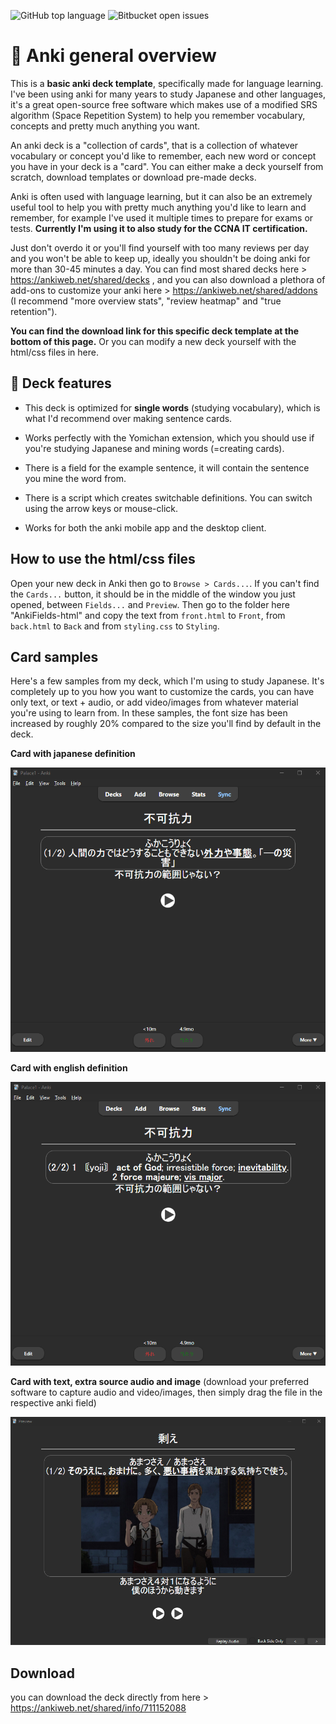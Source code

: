
![GitHub top language](https://img.shields.io/github/languages/top/Wolanet/Anki_deck-language-learning?color=green)
![Bitbucket open issues](https://img.shields.io/bitbucket/issues/Wolanet/Anki_deck-language-learning?color=red)

# 🧱 Anki general overview
This is a **basic anki deck template**, specifically made for language learning. 
I've been using anki for many years to study Japanese and other languages, it's a great open-source free software which makes use of a modified SRS algorithm (Space Repetition System) to help you remember vocabulary, concepts and pretty much anything you want.

An anki deck is a "collection of cards", that is a collection of whatever vocabulary or concept you'd like to remember, each new word or concept you have in your deck is a "card". You can either make a deck yourself from scratch, download templates or download pre-made decks.

Anki is often used with language learning, but it can also be an extremely useful tool to help you with pretty much anything you'd like to learn and remember, for example I've used it multiple times to prepare for exams or tests. **Currently I'm using it to also study for the CCNA IT certification.**

Just don't overdo it or you'll find yourself with too many reviews per day and you won't be able to keep up, ideally you shouldn't be doing anki for more than 30-45 minutes a day.
You can find most shared decks here > https://ankiweb.net/shared/decks , and you can also download a plethora of add-ons to customize your anki here > https://ankiweb.net/shared/addons 
(I recommend "more overview stats", "review heatmap" and "true retention").   

**You can find the download link for this specific deck template at the bottom of this page.** Or you can modify a new deck yourself with the html/css files in here.
<br>


## 📕 Deck features

- This deck is optimized for **single words** (studying vocabulary), which is what I'd recommend over making sentence cards.

- Works perfectly with the Yomichan extension, which you should use if you're studying Japanese and mining words (=creating cards).

- There is a field for the example sentence, it will contain the sentence you mine the word from.

- There is a script which creates switchable definitions. You can switch using the arrow keys or mouse-click.

- Works for both the anki mobile app and the desktop client.<br>


## How to use the html/css files

Open your new deck in Anki then go to ```Browse > Cards...```. If you can't find the ```Cards...``` button, it should be in the middle of the window you just opened, between ```Fields...``` and ```Preview```.
Then go to the folder here "AnkiFields-html" and copy the text from ```front.html``` to ```Front```, from ```back.html``` to ```Back``` and from ```styling.css``` to ```Styling```.
<br>

## Card samples
Here's a few samples from my deck, which I'm using to study Japanese. It's completely up to you how you want to customize the cards, you can have only text, or text + audio, or add video/images from whatever material you're using to learn from. In these samples, the font size has been increased by roughly 20% compared to the size you'll find by default in the deck. 
<br>  

**Card with japanese definition**

![Sample image1](image%20samples/card_japanese_def.png)

**Card with english definition**  

![Sample image1](image%20samples/card_english_definition.png)  

**Card with text, extra source audio and image** (download your preferred software to capture audio and video/images, then simply drag the file in the respective anki field) 

![Samplooo image1](image%20samples/cardjp_with_picture.png)


## Download
you can download the deck directly from here > https://ankiweb.net/shared/info/711152088

